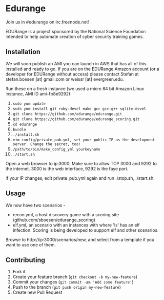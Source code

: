 # Edurange

Join us in #edurange on irc.freenode.net!


EDURange is a project sponsored by the National Science Foundation intended to help automate creation of cyber security training games.

## Installation

We will soon publish an AMI you can launch in AWS that has all of this installed and ready to go. If you are on the EDURange Amazon account (or a developer for EDURange without access) please contact Stefan at stefan.boesen [at] gmail.com or weissr [at] evergreen.edu.

Run these on a fresh instance (we used a micro 64 bit Amazon Linux instance, AMI ID ami-fb8e9292)

1. ```sudo yum update```
1. ```sudo yum install git ruby-devel make gcc gcc-g++ sqlite-devel```
3. ```git clone https://github.com/edurange/edurange.git```
4. ```git clone https://github.com/edurange/edurange_scoring.git```
5. ```cd edurange```
5. ```bundle```
6. ```./install.sh```
7. ```vim config/private_pub.yml, set your public IP as the development server. Change the secret, too!```
7. ```/path/to/bin/make_config_yml yourkeyname```
8. ```./start.sh```

Open a web browser to ip:3000. Make sure to allow TCP 3000 and 9292 to the internet. 3000 is the web interface, 9292 is the faye port.

If your IP changes, edit private_pub.yml again and run ./stop.sh, ./start.sh.

## Usage
    
We now have two scenarios - 
- recon.yml, a host discovery game with a scoring site (github.com/sboesen/edurange_scoring)
- elf.yml, an scenario with an instances with where 'ls' has an elf infection. Scoring is being developed to support elf and other scenarios.

Browse to http://ip:3000/scenarios/new, and select from a template if you want to use one of them.

## Contributing

1. Fork it
2. Create your feature branch (`git checkout -b my-new-feature`)
3. Commit your changes (`git commit -am 'Add some feature'`)
4. Push to the branch (`git push origin my-new-feature`)
5. Create new Pull Request